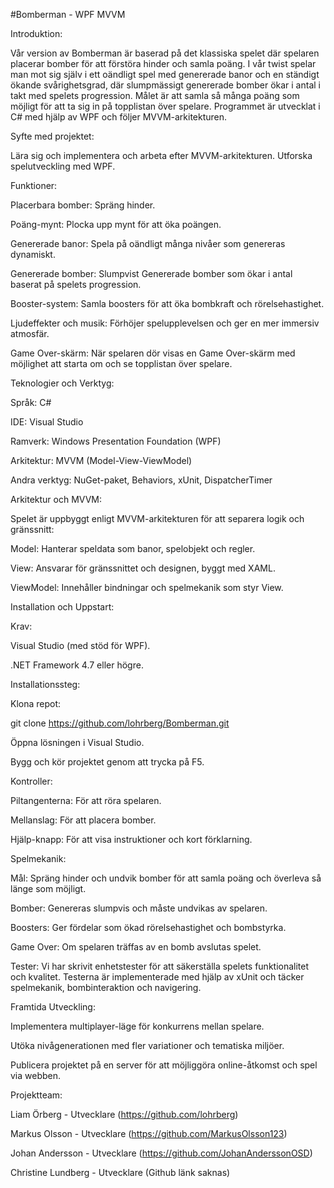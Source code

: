 #Bomberman - WPF MVVM

Introduktion:

Vår version av Bomberman är baserad på det klassiska spelet där spelaren placerar bomber för att förstöra hinder och samla poäng. I vår twist spelar man mot sig själv i ett oändligt spel med genererade banor och en ständigt ökande svårighetsgrad, där slumpmässigt genererade bomber ökar i antal i takt med spelets progression. Målet är att samla så många poäng som möjligt för att ta sig in på topplistan över spelare. Programmet är utvecklat i C# med hjälp av WPF och följer MVVM-arkitekturen.

Syfte med projektet:

Lära sig och implementera och arbeta efter MVVM-arkitekturen.
Utforska spelutveckling med WPF.

Funktioner:

Placerbara bomber: Spräng hinder.

Poäng-mynt: Plocka upp mynt för att öka poängen.

Genererade banor: Spela på oändligt många nivåer som genereras dynamiskt.

Genererade bomber: Slumpvist Genererade bomber som ökar i antal baserat på spelets progression.

Booster-system: Samla boosters för att öka bombkraft och rörelsehastighet.

Ljudeffekter och musik: Förhöjer spelupplevelsen och ger en mer immersiv atmosfär.

Game Over-skärm: När spelaren dör visas en Game Over-skärm med möjlighet att starta om och se topplistan över spelare.


Teknologier och Verktyg:

Språk: C#

IDE: Visual Studio

Ramverk: Windows Presentation Foundation (WPF)

Arkitektur: MVVM (Model-View-ViewModel)

Andra verktyg: NuGet-paket, Behaviors, xUnit, DispatcherTimer


Arkitektur och MVVM:

Spelet är uppbyggt enligt MVVM-arkitekturen för att separera logik och gränssnitt:

Model: Hanterar speldata som banor, spelobjekt och regler.

View: Ansvarar för gränssnittet och designen, byggt med XAML.

ViewModel: Innehåller bindningar och spelmekanik som styr View.


Installation och Uppstart:

Krav:

Visual Studio (med stöd för WPF).

.NET Framework 4.7 eller högre.



Installationssteg:

Klona repot:

git clone https://github.com/lohrberg/Bomberman.git

Öppna lösningen i Visual Studio.

Bygg och kör projektet genom att trycka på F5.



Kontroller:

Piltangenterna: För att röra spelaren.

Mellanslag: För att placera bomber.

Hjälp-knapp: För att visa instruktioner och kort förklarning.



Spelmekanik:

Mål: Spräng hinder och undvik bomber för att samla poäng och överleva så länge som möjligt.

Bomber: Genereras slumpvis och måste undvikas av spelaren.

Boosters: Ger fördelar som ökad rörelsehastighet och bombstyrka.

Game Over: Om spelaren träffas av en bomb avslutas spelet.

Tester:
Vi har skrivit enhetstester för att säkerställa spelets funktionalitet och kvalitet. Testerna är implementerade med hjälp av xUnit och täcker spelmekanik, bombinteraktion och navigering.


Framtida Utveckling:

Implementera multiplayer-läge för konkurrens mellan spelare.

Utöka nivågenerationen med fler variationer och tematiska miljöer.

Publicera projektet på en server för att möjliggöra online-åtkomst och spel via webben.



Projektteam:

Liam Örberg - Utvecklare (https://github.com/lohrberg)

Markus Olsson - Utvecklare (https://github.com/MarkusOlsson123)

Johan Andersson - Utvecklare (https://github.com/JohanAnderssonOSD)

Christine Lundberg - Utvecklare (Github länk saknas)

